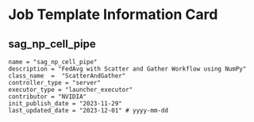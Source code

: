 # Job Template Information Card

## sag_np_cell_pipe
    name = "sag_np_cell_pipe"
    description = "FedAvg with Scatter and Gather Workflow using NumPy" 
    class_name  =  "ScatterAndGather"
    controller_type = "server"
    executor_type = "launcher_executor"
    contributor = "NVIDIA"
    init_publish_date = "2023-11-29"
    last_updated_date = "2023-12-01" # yyyy-mm-dd
